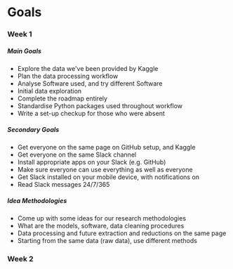 # Goals

### Week 1
##### Main Goals
- Explore the data we've been provided by Kaggle
- Plan the data processing workflow
- Analyse Software used, and try different Software
- Initial data exploration
- Complete the roadmap entirely
- Standardise Python packages used throughout workflow
- Write a set-up checkup for those who were absent

##### Secondary Goals
- Get everyone on the same page on GitHub setup, and Kaggle
- Get everyone on the same Slack channel
- Install appropriate apps on your Slack (e.g. GitHub)
- Make sure everyone can use everything as well as everyone
- Get Slack installed on your mobile device, with notifications on
- Read Slack messages 24/7/365

##### Idea Methodologies
- Come up with some ideas for our research methodologies
- What are the models, software, data cleaning procedures
- Data processing and future extraction and reductions on the same page
- Starting from the same data (raw data), use different methods

### Week 2